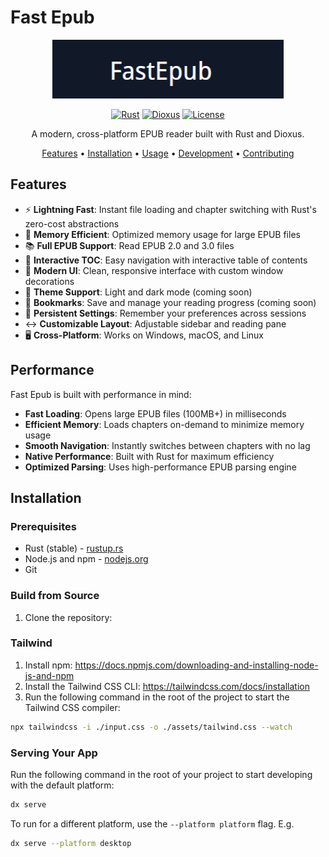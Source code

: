 # Fast Epub

<div align="center">

![Fast Epub Logo](assets/logo.png)

[![Rust](https://img.shields.io/badge/rust-stable-brightgreen.svg)](https://www.rust-lang.org)
[![Dioxus](https://img.shields.io/badge/dioxus-latest-blue.svg)](https://dioxuslabs.com)
[![License](https://img.shields.io/badge/license-MIT-green.svg)](LICENSE)

A modern, cross-platform EPUB reader built with Rust and Dioxus.

[Features](#features) • [Installation](#installation) • [Usage](#usage) • [Development](#development) • [Contributing](#contributing)

</div>

## Features

- ⚡️ **Lightning Fast**: Instant file loading and chapter switching with Rust's zero-cost abstractions
- 🚀 **Memory Efficient**: Optimized memory usage for large EPUB files
- 📚 **Full EPUB Support**: Read EPUB 2.0 and 3.0 files
- 📑 **Interactive TOC**: Easy navigation with interactive table of contents
- 🎨 **Modern UI**: Clean, responsive interface with custom window decorations
- 🌙 **Theme Support**: Light and dark mode (coming soon)
- 🔖 **Bookmarks**: Save and manage your reading progress (coming soon)
- 💾 **Persistent Settings**: Remember your preferences across sessions
- ↔️ **Customizable Layout**: Adjustable sidebar and reading pane
- 🖥️ **Cross-Platform**: Works on Windows, macOS, and Linux

## Performance

Fast Epub is built with performance in mind:

- **Fast Loading**: Opens large EPUB files (100MB+) in milliseconds
- **Efficient Memory**: Loads chapters on-demand to minimize memory usage
- **Smooth Navigation**: Instantly switches between chapters with no lag
- **Native Performance**: Built with Rust for maximum efficiency
- **Optimized Parsing**: Uses high-performance EPUB parsing engine

## Installation

### Prerequisites

- Rust (stable) - [rustup.rs](https://rustup.rs)
- Node.js and npm - [nodejs.org](https://nodejs.org)
- Git

### Build from Source

1. Clone the repository:

### Tailwind
1. Install npm: https://docs.npmjs.com/downloading-and-installing-node-js-and-npm
2. Install the Tailwind CSS CLI: https://tailwindcss.com/docs/installation
3. Run the following command in the root of the project to start the Tailwind CSS compiler:

```bash
npx tailwindcss -i ./input.css -o ./assets/tailwind.css --watch
```

### Serving Your App

Run the following command in the root of your project to start developing with the default platform:

```bash
dx serve
```

To run for a different platform, use the `--platform platform` flag. E.g.
```bash
dx serve --platform desktop
```
````

